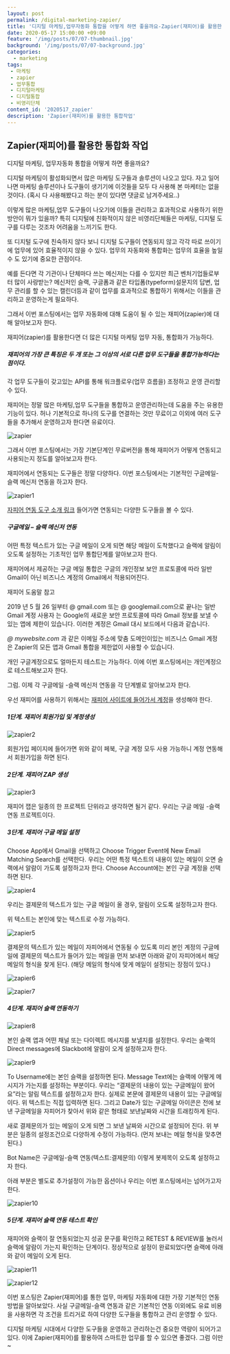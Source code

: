 ```yaml
---
layout: post
permalink: /digital-marketing-zapier/
title: '디지털 마케팅,업무자동화 통합을 어떻게 하면 좋을까요-Zapier(재피어)를 활용한 통합작업'
date: 2020-05-17 15:00:00 +09:00
feature: '/img/posts/07/07-thumbnail.jpg'
background: '/img/posts/07/07-background.jpg'
categories:
  - marketing
tags:
 - 마케팅
 - zapier
 - 업무통합
 - 디지털마케팅
 - 디지털통합
 - 비영리단체
content_id: '2020517_zapier'
description: 'Zapier(재피어)를 활용한 통합작업'
---
```


## Zapier(재피어)를 활용한 통합화 작업

디지털 마케팅, 업무자동화 통합을 어떻게 하면 좋을까요?

디지털 마케팅이 활성화되면서 많은 마케팅 도구들과 솔루션이 나오고 있다. 자고 일어나면 마케팅 솔루션이나 도구들이 생기기에 이것들을 모두 다 사용해 본 마케터는 없을 것이다. (혹시 다 사용해봤다고 하는 분이 있다면 댓글로 남겨주세요..)

이렇게 많은 마케팅,업무 도구들이 나오기에 이들을 관리하고 효과적으로 사용하기 위한 방안이 뭐가 있을까? 특히 디지털에 친화적이지 않은 비영리단체들은 마케팅, 디지털 도구를 다루는 것조차 어려움을 느끼기도 한다.

또 디지털 도구에 친숙하지 않다 보니 디지털 도구들이 연동되지 않고 각각 따로 쓰이기에 업무에 있어 효율적이지 않을 수 있다. 업무의 자동화와 통합화는 업무의 효율을 높일 수 도 있기에 중요한 관점이다.

예를 든다면 각 기관이나 단체마다 쓰는 메신저는 다를 수 있지만 최근 벤처기업들로부터 많이 사랑받는? 메신저인 슬랙, 구글폼과 같은 타입폼(typeform)설문지의 답변, 업무 관리를 할 수 있는 캘린더등과 같이 업무를 효과적으로 통합하기 위해서는 이들을 관리하고 운영하는게 필요하다.

그래서 이번 포스팅에서는 업무 자동화에 대해 도움이 될 수 있는 재피어(zapier)에 대해 알아보고자 한다.  

재피어(zapier)를 활용한다면 더 많은 디지털 마케팅 업무 자동, 통합화가 가능하다.

##### 재피어의 가장 큰 특징은 두 개 또는 그 이상의 서로 다른 업무 도구들을 통합가능하다는 점이다.

각 업무 도구들이 갖고있는 API를 통해 워크플로우(업무 흐름을) 조정하고 운영 관리할 수 있다.



재피어는 정말 많은 마케팅,업무 도구들을 통합하고 운영관리하는데 도움을 주는 유용한 기능이 있다. 허나 기본적으로 하나의 도구를 연결하는 것만 무료이고 이외에 여러 도구들을 추가해서 운영하고자 한다면 유료이다.

 ![zapier](/img/posts/07/zapier.jpg)

그래서 이번 포스팅에서는 가장 기본단계인 무료버전을 통해 재피어가 어떻게 연동되고 사용되는지 정도를 알아보고자 한다.

재피어에서 연동되는 도구들은 정말 다양하다. 이번 포스팅에서는 기본적인 구글메일-슬랙 메신저 연동을 하고자 한다.

![zapier1](/img/posts/07/zapier1.jpg)

[자피어 연동 도구 소개 링크](https://zapier.com/apps) 들어가면 연동되는 다양한 도구들을 볼 수 있다.



##### 구글메일 – 슬랙 메신저 연동

어떤 특정 텍스트가 있는 구글 메일이 오게 되면 해당 메일이 도착했다고 슬랙에 알림이 오도록 설정하는 기초적인 업무 통합단계를 알아보고자 한다.

재피어에서 제공하는 구글 메일 통합은 구글의 개인정보 보안 프로토콜에 따라 일반 Gmail이 아닌 비즈니스 계정의 Gmail에서 적용되어진다.

재피어 도움말 참고

2019 년 5 월 26 일부터 @ gmail.com 또는 @ googlemail.com으로 끝나는 일반 Gmail 계정 사용자 는 Google의 새로운 보안 프로토콜에 따라 Gmail 정보를 보낼 수있는 앱에 제한이 있습니다. 이러한 계정은 Gmail 대시 보드에서 다음과 같습니다.

*@ mywebsite.com* 과 같은 이메일 주소에 맞춤 도메인이있는 비즈니스 Gmail 계정 은 Zapier의 모든 앱과 Gmail 통합을 제한없이 사용할 수 있습니다.



개인 구글계정으로도 얼마든지 테스트는 가능하다. 이에 이번 포스팅에서는 개인계정으로 테스트해보고자 한다.

그럼. 이제 각 구글메일 -슬랙 메신저 연동을 각 단계별로 알아보고자 한다.

우선 재피어를 사용하기 위해서는 [재피어 사이트에 들어가서 계정](https://zapier.com/app/login)을 생성해야 한다.

##### 1단계. 재피어 회원가입 및 계정생성

 ![zapier2](/img/posts/07/zapier2.jpg)

회원가입 페이지에 들어가면 위와 같이 페북, 구글 계정 모두 사용 가능하니 계정 연동해서 회원가입을 하면 된다.



##### 2단계. 재피어 ZAP 생성

![zapier3](/img/posts/07/zapier3.jpg)

재피어 잽은 일종의 한 프로젝트 단위라고 생각하면 될거 같다. 우리는 구글 메일 -슬랙 연동 프로젝트이다.



##### 3단계. 재피어 구글 메일 설정

Choose App에서 Gmail을 선택하고 Choose Trigger Event에 New Email Matching Search를 선택한다. 우리는 어떤 특정 텍스트의 내용이 있는 메일이 오면 슬랙에서 알람이 가도록 설정하고자 한다. Choose Account에는 본인 구글 계정을 선택하면 된다.

![zapier4](/img/posts/07/zapier4.jpg)



우리는 결제문의 텍스트가 있는 구글 메일이 올 경우, 알림이 오도록 설정하고자 한다.

위 텍스트는 본인에 맞는 텍스트로 수정 가능하다.

![zapier5](/img/posts/07/zapier5.jpg)

결제문의 텍스트가 있는 메일이 자피어에서 연동될 수 있도록 미리 본인 계정의 구글메일에 결제문의 텍스트가 들어가 있는 메일을 먼저 보내면 아래와 같이 자피어에서 해당 메일의 형식을 찾게 된다. (해당 메일의 형식에 맞게 메일이 설정되는 장점이 있다.)

 ![zapier6](/img/posts/07/zapier6.jpg)

![zapier7](/img/posts/07/zapier7.jpg)

##### 4단계. 재피어 슬랙 연동하기

![zapier8](/img/posts/07/zapier8.jpg)

본인 슬랙 앱과 어떤 채널 또는 다이렉트 메시지를 보낼지를 설정한다. 우리는 슬랙의 Direct messages에 Slackbot에 알람이 오게 설정하고자 한다.

![zapier9](/img/posts/07/zapier9.jpg)

To Username에는 본인 슬랙을 설정하면 된다. Message Text에는 슬랙에 어떻게 메시지가 가는지를 설정하는 부분이다. 우리는 “결제문의 내용이 있는 구글메일이 왔어요”라는 알림 텍스트를 설정하고자 한다. 실제로 본문에 결제문의 내용이 있는 구글메일이다. 위 텍스트는 직접 입력하면 된다. 그리고 Date가 있는 구글메일 아이콘은 전에 보낸 구글메일을 자피어가 찾아서 위와 같은 형태로 보낸날짜와 시간을 트래킹하게 된다.

새로 결제문의가 있는 메일이 오게 되면 그 보낸 날짜와 시간으로 설정되어 진다. 위 부분은 일종의 설정조건으로 다양하게 수정이 가능하다. (먼저 보내는 메일 형식을 맞추면 된다.)

Bot Name은 구글메일-슬랙 연동(텍스트:결제문의) 이렇게 봇제목이 오도록 설정하고자 한다.

아래 부분은 별도로 추가설정이 가능한 옵션이나 우리는 이번 포스팅에서는 넘어가고자 한다.

 ![zapier10](/img/posts/07/zapier10.jpg)



##### 5단계. 재피어 슬랙 연동 테스트 확인

재피어와 슬랙이 잘 연동되었는지 성공 문구를 확인하고 RETEST & REVIEW를 눌러서 슬랙에 알람이 가는지 확인하는 단계이다. 정상적으로 설정이 완료되었다면 슬랙에 아래와 같이 메일이 오게 된다.

 ![zapier11](/img/posts/07/zapier11.jpg)

 ![zapier12](/img/posts/07/zapier12.jpg)

이번 포스팅은 Zapier(재피어)를 통한 업무, 마케팅 자동화에 대한 가장 기본적인 연동방법을 알아보았다. 사실 구글메일-슬랙 연동과 같은 기본적인 연동 이외에도 유료 비용을 사용하면 각 조건을 트리거로 하여 다양한 도구들을 통합하고 관리 운영할 수 있다.

디지털 마케팅 시대에서 다양한 도구들을 운영하고 관리하는건 중요한 역량이 되어가고 있다. 이에 Zapier(재피어)를 활용하여 스마트한 업무를 할 수 있으면 좋겠다. 그럼 이만~
